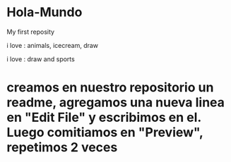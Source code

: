 # Hola-Mundo

My first reposity

i love : animals, icecream, draw

i love : draw and sports

# creamos en nuestro repositorio un readme, agregamos una nueva linea en "Edit File" y escribimos en el. Luego comitiamos en "Preview", repetimos 2 veces
